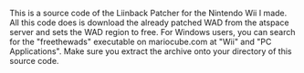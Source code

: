 This is a source code of the Liinback Patcher for the Nintendo Wii I made. 
All this code does is download the already patched WAD from the atspace server and sets the WAD region to free.
For Windows users, you can search for the "freethewads" executable on mariocube.com at "Wii" and "PC Applications". Make sure you extract the archive onto your directory of this source code.
